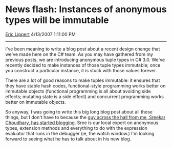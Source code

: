 <div id="page">

# News flash: Instances of anonymous types will be immutable

[Eric Lippert](https://social.msdn.microsoft.com/profile/Eric%20Lippert) 4/13/2007 1:11:00 PM

-----

<div id="content">

<div class="mine">

I've been meaning to write a blog post about a recent design change that we've made here on the C\# team. As you may have gathered from my previous posts, we are introducing anonymous tuple types in C\# 3.0. We've recently decided to make instances of those tuple types immutable; once you construct a particular instance, it is stuck with those values forever.

There are a lot of good reasons to make tuples immutable: it ensures that they have stable hash codes, functional-style programming works better on immutable objects (functional programming is all about avoiding side effects; mutating state is a side effect) and concurrent programming works better on immutable objects.

So anyway, I was going to write this big long blog post about all these things, but I don't have to because the [guy across the hall from me, Sreekar Choudhary, has started blogging](http://blogs.msdn.com/sreekarc/). Sree is our local expert on anonymous types, extension methods and everything to do with the expression evaluator that runs in the debugger (ie, the watch window.) I'm looking forward to seeing what he has to talk about in his new blog.

</div>

</div>

</div>

